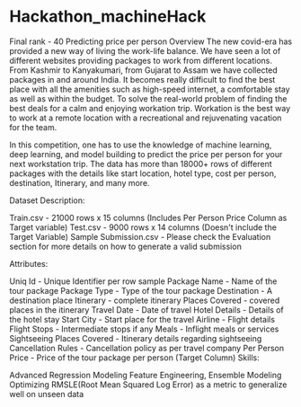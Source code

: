 # Hackathon_machineHack
Final rank - 40
Predicting price per person
Overview
The new covid-era has provided a new way of living the work-life balance. We have seen a lot of different websites providing packages to work from different locations. From Kashmir to Kanyakumari, from Gujarat to Assam we have collected packages in and around India. It becomes really difficult to find the best place with all the amenities such as high-speed internet, a comfortable stay as well as within the budget. To solve the real-world problem of finding the best deals for a calm and enjoying workation trip. Workation is the best way to work at a remote location with a recreational and rejuvenating vacation for the team.

In this competition, one has to use the knowledge of machine learning, deep learning, and model building to predict the price per person for your next workstation trip. The data has more than 18000+ rows of different packages with the details like start location, hotel type, cost per person, destination, Itinerary, and many more.

 

Dataset Description:

Train.csv - 21000 rows x 15 columns (Includes Per Person Price Column as Target variable)
Test.csv - 9000 rows x 14 columns (Doesn't include the Target Variable)
Sample Submission.csv - Please check the Evaluation section for more details on how to generate a valid submission
 

Attributes:

Uniq Id - Unique Identifier per row sample
Package Name - Name of the tour package
Package Type - Type of the tour package
Destination - A destination place
Itinerary - complete itinerary
Places Covered - covered places in the itinerary
Travel Date - Date of travel
Hotel Details - Details of the hotel stay
Start City - Start place for the travel
Airline - Flight details
Flight Stops - Intermediate stops if any
Meals - Inflight meals or services
Sightseeing Places Covered - Itinerary details regarding sightseeing
Cancellation Rules - Cancellation policy as per travel company
Per Person Price - Price of the tour package per person (Target Column)
Skills:

Advanced Regression Modeling
Feature Engineering, Ensemble Modeling
Optimizing RMSLE(Root Mean Squared Log Error) as a metric to generalize well on unseen data

